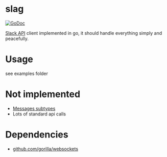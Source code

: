 # slag

[![GoDoc](http://godoc.org/github.com/pastjean/slackbot?status.svg)](http://godoc.org/github.com/pastjean/slackbot)

[Slack API](https://api.slack.com/) client implemented in go, it should handle everything simply and
peacefully.

# Usage

see examples folder

# Not implemented

- [Messages subtypes](https://api.slack.com/events/message)
- Lots of standard api calls

# Dependencies

- [github.com/gorilla/websockets](https://github.com/gorilla/websocket)
